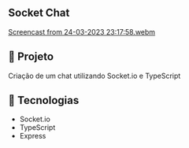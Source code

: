 ## Socket Chat

[Screencast from 24-03-2023 23:17:58.webm](https://user-images.githubusercontent.com/100946417/227682278-687732c7-58ff-450b-b411-92fc811dd477.webm)

## 🚀 Projeto

Criação de um chat utilizando Socket.io e TypeScript

## 🔧 Tecnologias

- Socket.io
- TypeScript
- Express
